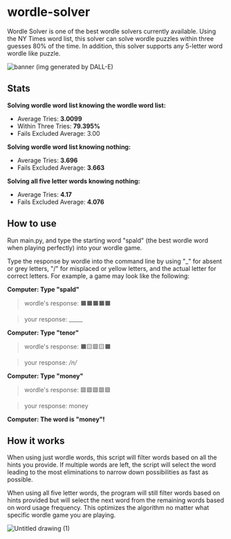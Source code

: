 # wordle-solver
Wordle Solver is one of the best wordle solvers currently available. Using the NY Times word list, this solver can solve wordle puzzles within three guesses 80% of the time. In addition, this solver supports any 5-letter word wordle like puzzle.

![banner](https://github.com/RJTech5/wordle-solver/assets/74117583/f7363997-4d37-4a8e-8f1f-4805904b7252)
(img generated by DALL-E)

## Stats
**Solving wordle word list knowing the wordle word list:**
* Average Tries: **3.0099**
* Within Three Tries: **79.395%**
* Fails Excluded Average: 3.00

**Solving wordle word list knowing nothing:**
* Average Tries: **3.696**
* Fails Excluded Average: **3.663**
  
**Solving all five letter words knowing nothing:**
* Average Tries: **4.17**
* Fails Excluded Average: **4.076**

## How to use
Run main.py, and type the starting word "spald" (the best wordle word when playing perfectly) into your wordle game.

Type the response by wordle into the command line by using "_" for absent or grey letters, "/" for misplaced or yellow letters, and the actual letter for correct letters. For example, a game may look like the following:

**Computer: Type "spald"**

> wordle's response: ⬛⬛⬛⬛⬛

> your response: _____

**Computer: Type "tenor"**

> wordle's response: ⬛🟨🟩🟨⬛

> your response: _/n/_

**Computer: Type "money"**

> wordle's response: 🟩🟩🟩🟩🟩

> your response: money

**Computer: The word is "money"!**

## How it works
When using just wordle words, this script will filter words based on all the hints you provide. If multiple words are left, the script will select the word leading to the most eliminations to narrow down possibilities as fast as possible.

When using all five letter words, the program will still filter words based on hints provided but will select the next word from the remaining words based on word usage frequency. This optimizes the algorithm no matter what specific wordle game you are playing.

![Untitled drawing (1)](https://github.com/RJTech5/wordle-solver/assets/74117583/a7d8a5de-f1e3-43f5-9074-4b1395f2645e)

